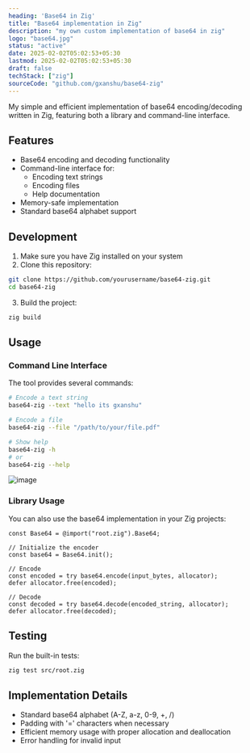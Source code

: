 ```yaml
---
heading: 'Base64 in Zig'
title: "Base64 implementation in Zig"
description: "my own custom implementation of base64 in zig"
logo: "base64.jpg"
status: "active"
date: 2025-02-02T05:02:53+05:30
lastmod: 2025-02-02T05:02:53+05:30
draft: false
techStack: ["zig"]
sourceCode: "github.com/gxanshu/base64-zig"
---
```



My simple and efficient implementation of base64 encoding/decoding written in Zig, featuring both a library and command-line interface.

## Features

- Base64 encoding and decoding functionality
- Command-line interface for:
  - Encoding text strings
  - Encoding files
  - Help documentation
- Memory-safe implementation
- Standard base64 alphabet support

## Development

1. Make sure you have Zig installed on your system
2. Clone this repository:
```bash
git clone https://github.com/yourusername/base64-zig.git
cd base64-zig
```
3. Build the project:
```bash
zig build
```

## Usage

### Command Line Interface

The tool provides several commands:

```bash
# Encode a text string
base64-zig --text "hello its gxanshu"

# Encode a file
base64-zig --file "/path/to/your/file.pdf"

# Show help
base64-zig -h
# or
base64-zig --help
```
![image](https://github.com/user-attachments/assets/e5848045-1c01-41a8-9db0-a641eeb8265b)


### Library Usage

You can also use the base64 implementation in your Zig projects:

```zig
const Base64 = @import("root.zig").Base64;

// Initialize the encoder
const base64 = Base64.init();

// Encode
const encoded = try base64.encode(input_bytes, allocator);
defer allocator.free(encoded);

// Decode
const decoded = try base64.decode(encoded_string, allocator);
defer allocator.free(decoded);
```

## Testing

Run the built-in tests:

```bash
zig test src/root.zig
```

## Implementation Details

- Standard base64 alphabet (A-Z, a-z, 0-9, +, /)
- Padding with '=' characters when necessary
- Efficient memory usage with proper allocation and deallocation
- Error handling for invalid input
